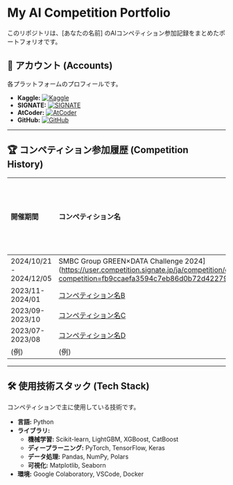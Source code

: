 # My AI Competition Portfolio

このリポジトリは、[あなたの名前] のAIコンペティション参加記録をまとめたポートフォリオです。

## 🔗 アカウント (Accounts)

各プラットフォームのプロフィールです。

- **Kaggle:** [![Kaggle](https://img.shields.io/badge/Kaggle-20BEFF?style=for-the-badge&logo=Kaggle&logoColor=white)](https://www.kaggle.com/toraaaaa)
- **SIGNATE:** [![SIGNATE](https://img.shields.io/badge/SIGNATE-2D3092?style=for-the-badge&logo=signate&logoColor=white)](https://signate.jp/users/312764)
- **AtCoder:** [![AtCoder](https://img.shields.io/badge/AtCoder-000000?style=for-the-badge&logo=atcoder&logoColor=white)](https://atcoder.jp/users/agitora)
- **GitHub:** [![GitHub](https://img.shields.io/badge/GitHub-181717?style=for-the-badge&logo=github&logoColor=white)](https://github.com/ToRaAaAaAaaaaaa)

---

## 🏆 コンペティション参加履歴 (Competition History)

| 開催期間 | コンペティション名 | プラットフォーム | 順位 | メダル | 解法/リポジトリ |
| :--- | :--- | :--- | :---: | :---: | :---: |
| 2024/10/21 - 2024/12/05 | SMBC Group GREEN×DATA Challenge 2024](https://user.competition.signate.jp/ja/competition/detail/?competition=fb9ccaefa3594c7eb86d0b72d4227901) | SIGNATE | 725 位 / 862 |  | [Link](https://github.com/ToRaAaAaAaaaaaa/GREEN-DATA-Challenge-2024) |
| 2023/11-2024/01 | [コンペティション名B](ここにコンペのURL) | SIGNATE | 50 / 800 | 🥈 Silver | [Link](ここに解法のURL) |
| 2023/09-2023/10 | [コンペティション名C](ここにコンペのURL) | Kaggle | 120 / 1500 | 🥉 Bronze| |
| 2023/07-2023/08 | [コンペティション名D](ここにコンペのURL) | Nishika | 35 / 500 | - | |
| (例) | (例) | (例) | (例) | - | |

---

## 🛠️ 使用技術スタック (Tech Stack)

コンペティションで主に使用している技術です。

- **言語:** Python
- **ライブラリ:**
  - **機械学習:** Scikit-learn, LightGBM, XGBoost, CatBoost
  - **ディープラーニング:** PyTorch, TensorFlow, Keras
  - **データ処理:** Pandas, NumPy, Polars
  - **可視化:** Matplotlib, Seaborn
- **環境:** Google Colaboratory, VSCode, Docker
